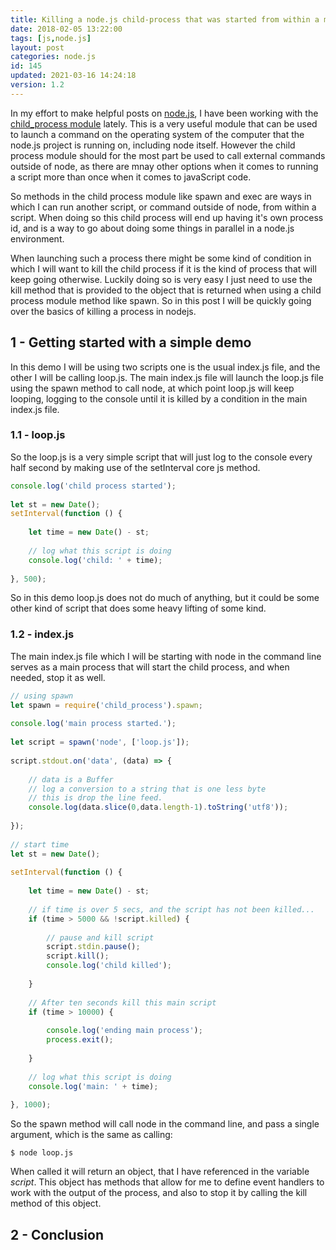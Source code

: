 ```yaml
---
title: Killing a node.js child-process that was started from within a main script.
date: 2018-02-05 13:22:00
tags: [js,node.js]
layout: post
categories: node.js
id: 145
updated: 2021-03-16 14:24:18
version: 1.2
---
```


In my effort to make helpful posts on [node.js](https://nodejs.org/en/), I have been working with the [child_process module](https://nodejs.org/dist/latest-v8.x/docs/api/child_process.html) lately. This is a very useful module that can be used to launch a command on the operating system of the computer that the node.js project is running on, including node itself. However the child process module should for the most part be used to call external commands outside of node, as there are mnay other options when it comes to running a script more than once when it comes to javaScript code.

So methods in the child process module like spawn and exec are ways in which I can run another script, or command outside of node, from within a script. When doing so this child process will end up having it's own process id, and is a way to go about doing some things in parallel in a node.js environment.

When launching such a process there might be some kind of condition in which I will want to kill the child process if it is the kind of process that will keep going otherwise. Luckily doing so is very easy I just need to use the kill method that is provided to the object that is returned when using a child process module method like spawn. So in this post I will be quickly going over the basics of killing a process in nodejs.

<!-- more -->


## 1 - Getting started with a simple demo

In this demo I will be using two scripts one is the usual index.js file, and the other I will be calling loop.js. The main index.js file will launch the loop.js file using the spawn method to call node, at which point loop.js will keep looping, logging to the console until it is killed by a condition in the main index.js file.

### 1.1 - loop.js

So the loop.js is a very simple script that will just log to the console every half second by making use of the setInterval core js method.

```js
console.log('child process started');
 
let st = new Date();
setInterval(function () {
 
    let time = new Date() - st;
 
    // log what this script is doing
    console.log('child: ' + time);
 
}, 500);
```

So in this demo loop.js does not do much of anything, but it could be some other kind of script that does some heavy lifting of some kind.

### 1.2 - index.js

The main index.js file which I will be starting with node in the command line serves as a main process that will start the child process, and when needed, stop it as well.

```js
// using spawn
let spawn = require('child_process').spawn;
 
console.log('main process started.');
 
let script = spawn('node', ['loop.js']);
 
script.stdout.on('data', (data) => {
 
    // data is a Buffer
    // log a conversion to a string that is one less byte
    // this is drop the line feed.
    console.log(data.slice(0,data.length-1).toString('utf8'));
 
});
 
// start time
let st = new Date();
 
setInterval(function () {
 
    let time = new Date() - st;
 
    // if time is over 5 secs, and the script has not been killed...
    if (time > 5000 && !script.killed) {
 
        // pause and kill script
        script.stdin.pause();
        script.kill();
        console.log('child killed');
 
    }
 
    // After ten seconds kill this main script
    if (time > 10000) {
 
        console.log('ending main process');
        process.exit();
 
    }
 
    // log what this script is doing
    console.log('main: ' + time);
 
}, 1000);
```

So the spawn method will call node in the command line, and pass a single argument, which is the same as calling:

```
$ node loop.js
```

When called it will return an object, that I have referenced in the variable _script_. This object has methods that allow for me to define event handlers to work with the output of the process, and also to stop it by calling the kill method of this object.

## 2 - Conclusion

